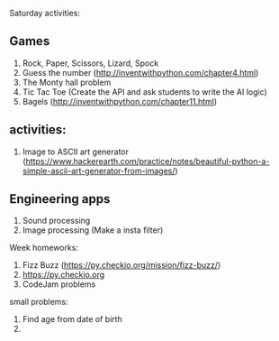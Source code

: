 Saturday activities:

Games
-----

1. Rock, Paper, Scissors, Lizard, Spock
2. Guess the number (http://inventwithpython.com/chapter4.html)
3. The Monty hall problem
4. Tic Tac Toe (Create the API and ask students to write the AI logic)
5. Bagels (http://inventwithpython.com/chapter11.html)

activities:
-----------

1. Image to ASCII art generator (https://www.hackerearth.com/practice/notes/beautiful-python-a-simple-ascii-art-generator-from-images/)


Engineering apps
----------------

1. Sound processing
2. Image processing (Make a insta filter)


Week homeworks:

1. Fizz Buzz (https://py.checkio.org/mission/fizz-buzz/)
2. https://py.checkio.org
3. CodeJam problems

small problems:

1. Find age from date of birth
2. 
